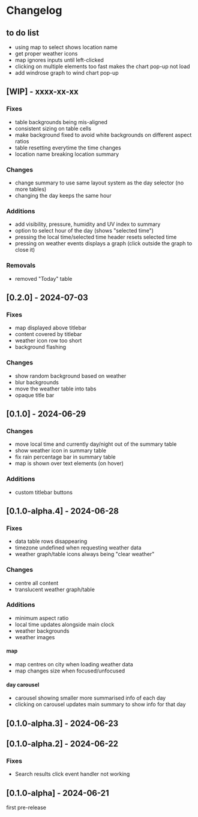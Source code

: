 # Changelog

## to do list

- using map to select shows location name
- get proper weather icons
- map ignores inputs until left-clicked
- clicking on multiple elements too fast makes the chart pop-up not load
- add windrose graph to wind chart pop-up

## [WIP] - xxxx-xx-xx

### Fixes
- table backgrounds being mis-aligned
- consistent sizing on table cells
- make background fixed to avoid white backgrounds on different aspect ratios
- table resetting everytime the time changes
- location name breaking location summary

### Changes
- change summary to use same layout system as the day selector (no more tables)
- changing the day keeps the same hour

### Additions
- add visibility, pressure, humidity and UV index to summary
- option to select hour of the day (shows "selected time")
- pressing the local time/selected time header resets selected time
- pressing on weather events displays a graph (click outside the graph to close it)

### Removals
- removed "Today" table

## [0.2.0] - 2024-07-03

### Fixes
- map displayed above titlebar
- content covered by titlebar
- weather icon row too short
- background flashing

### Changes
- show random background based on weather
- blur backgrounds
- move the weather table into tabs
- opaque title bar

## [0.1.0] - 2024-06-29

### Changes
- move local time and currently day/night out of the summary table
- show weather icon in summary table
- fix rain percentage bar in summary table
- map is shown over text elements (on hover)

### Additions
- custom titlebar buttons

## [0.1.0-alpha.4] - 2024-06-28

### Fixes
- data table rows disappearing
- timezone undefined when requesting weather data 
- weather graph/table icons always being "clear weather"

### Changes
- centre all content
- translucent weather graph/table

### Additions
- minimum aspect ratio 
- local time updates alongside main clock
- weather backgrounds 
- weather images

#### map
- map centres on city when loading weather data
- map changes size when focused/unfocused

#### day carousel
- carousel showing smaller more summarised info of each day
- clicking on carousel updates main summary to show info for that day

## [0.1.0-alpha.3] - 2024-06-23

## [0.1.0-alpha.2] - 2024-06-22

### Fixes
- Search results click event handler not working

## [0.1.0-alpha] - 2024-06-21
first pre-release